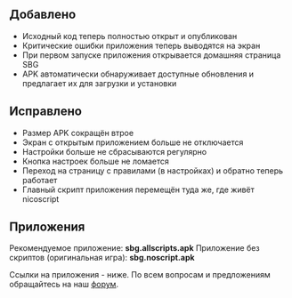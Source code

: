 ## Добавлено

- Исходный код теперь полностью открыт и опубликован
- Критические ошибки приложения теперь выводятся на экран
- При первом запуске приложения открывается домашняя страница SBG
- APK автоматически обнаруживает доступные обновления и предлагает их для загрузки и установки

## Исправлено

- Размер APK сокращён втрое
- Экран с открытым приложением больше не отключается
- Настройки больше не сбрасываются регулярно
- Кнопка настроек больше не ломается
- Переход на страницу с правилами (в настройках) и обратно теперь работает
- Главный скрипт приложения перемещён туда же, где живёт nicoscript

## Приложения

Рекомендуемое приложение: __sbg.allscripts.apk__
Приложение без скриптов (оригинальная игра): __sbg.noscript.apk__

Ссылки на приложения - ниже.
По всем вопросам и предложениям обращайтесь на наш [форум](https://t.me/sbg_forum/91670/127106).
